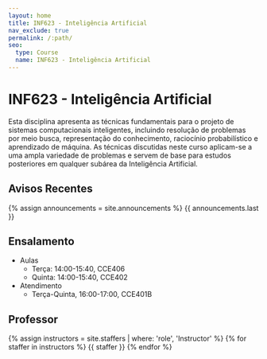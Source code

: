 ```yaml
---
layout: home
title: INF623 - Inteligência Artificial
nav_exclude: true
permalink: /:path/
seo:
  type: Course
  name: INF623 - Inteligência Artificial 
---
```


# INF623 - Inteligência Artificial

Esta disciplina apresenta as técnicas fundamentais para o projeto de sistemas computacionais inteligentes, incluindo resolução de problemas por meio busca, representação do conhecimento, raciocínio probabilístico e aprendizado de máquina. As técnicas discutidas neste curso aplicam-se a uma ampla variedade de problemas e servem de base para estudos posteriores em qualquer subárea da Inteligência Artificial.

## Avisos Recentes

{% assign announcements = site.announcements %}
{{ announcements.last }}

## Ensalamento

- Aulas
  - Terça: 14:00-15:40, CCE406
  - Quinta: 14:00-15:40, CCE402
- Atendimento
  - Terça-Quinta, 16:00-17:00, CCE401B

## Professor

{% assign instructors = site.staffers | where: 'role', 'Instructor' %}
{% for staffer in instructors %}
{{ staffer }}
{% endfor %}
